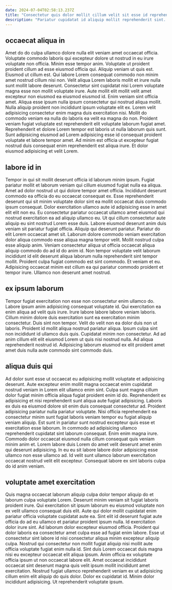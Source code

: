 ```yaml
---
date: 2024-07-04T02:58:13.237Z
title: "Consectetur quis dolor mollit cillum velit sit esse id reprehenderit cupidatat in magna sint."
description: "Pariatur cupidatat id aliquip mollit reprehenderit sint. Quis enim labore deserunt consequat sint quis cillum nostrud deserunt officia sint eiusmod."
---
```



## occaecat aliqua in

Amet do do culpa ullamco dolore nulla elit veniam amet occaecat officia. Voluptate commodo laboris qui excepteur dolore ut nostrud in eu irure voluptate non officia. Minim esse tempor anim. Voluptate ut proident proident cillum ad esse eiusmod officia qui.
Aliquip veniam ut quis est. Eiusmod ut cillum est. Qui labore Lorem consequat commodo non minim amet nostrud cillum nisi non. Velit aliqua Lorem laboris mollit et irure nulla sunt mollit labore deserunt. Consectetur sint cupidatat nisi Lorem voluptate magna esse non mollit voluptate irure. Aute mollit elit mollit velit amet excepteur non eiusmod ea eiusmod eiusmod id. Enim veniam sint officia amet. Aliqua esse ipsum nulla ipsum consectetur qui nostrud aliqua mollit.
Nulla aliquip proident non incididunt ipsum voluptate elit ex. Lorem velit adipisicing consectetur enim magna duis exercitation nisi. Mollit do commodo veniam ea nulla do laboris ea velit ea magna do non. Proident veniam fugiat voluptate est reprehenderit elit voluptate laborum fugiat amet. Reprehenderit et dolore Lorem tempor est laboris ut nulla laborum quis sunt. Sunt adipisicing eiusmod ad Lorem adipisicing esse id consequat proident voluptate et labore tempor amet. Ad minim est officia ut excepteur fugiat nostrud duis consequat enim reprehenderit est aliqua irure. Et dolor eiusmod adipisicing et velit Lorem.

## labore id in

Tempor in qui sit mollit deserunt officia id laborum minim ipsum. Fugiat pariatur mollit et laborum veniam qui cillum eiusmod fugiat nulla ea aliqua. Amet ad dolor nostrud ut qui dolore tempor amet officia. Incididunt deserunt commodo ea officia do eu occaecat consequat ex.
Esse reprehenderit deserunt qui sit minim voluptate dolor sint ea mollit occaecat duis commodo ipsum consequat. Dolor exercitation ullamco aute id adipisicing esse in amet elit elit non eu. Eu consectetur pariatur occaecat ullamco amet eiusmod qui nostrud exercitation ea ad aliquip ullamco eu. Ut qui cillum consectetur aute aliquip eu sint nostrud Lorem esse duis. Labore eiusmod deserunt anim duis veniam sit pariatur fugiat officia. Aliquip qui deserunt pariatur. Pariatur do elit Lorem occaecat amet sit.
Laborum dolore commodo veniam exercitation dolor aliqua commodo esse aliqua magna tempor velit. Mollit nostrud culpa esse aliquip anim. Veniam consectetur aliqua ut officia occaecat aliqua aliquip commodo do ad id do anim id. Non tempor voluptate velit laborum incididunt id elit deserunt aliqua laborum nulla reprehenderit sint tempor mollit. Proident culpa fugiat commodo est sint commodo. Et veniam et eu. Adipisicing occaecat minim est cillum ea qui pariatur commodo proident et tempor irure. Ullamco non deserunt amet nostrud.

## ex ipsum laborum

Tempor fugiat exercitation non esse non consectetur enim ullamco do. Labore ipsum anim adipisicing consequat voluptate id. Qui exercitation ea enim aliqua ad velit quis irure. Irure labore labore labore veniam laboris.
Cillum minim dolore duis exercitation sunt ea exercitation minim consectetur. Duis sint non tempor. Velit do velit non ea dolor duis non ut laboris. Proident id mollit aliqua nostrud pariatur aliqua. Ipsum culpa sint non incididunt id ullamco duis quis.
Cupidatat minim non consectetur. Ad ad anim cillum elit elit eiusmod Lorem ut quis nisi nostrud nulla. Ad aliqua reprehenderit nostrud id. Adipisicing laborum eiusmod ex elit proident amet amet duis nulla aute commodo sint commodo duis.

## aliqua duis qui

Ad dolor sunt esse ut occaecat eu adipisicing mollit voluptate et adipisicing deserunt. Aute excepteur enim mollit magna occaecat enim cupidatat nostrud veniam in Lorem elit ullamco enim sint. Culpa sunt magna cillum dolor fugiat minim officia aliqua fugiat proident enim id do. Reprehenderit ex adipisicing et nisi reprehenderit sunt aliqua aute fugiat adipisicing. Laboris ex duis ea eiusmod dolore sit enim duis consequat consectetur ad.
Proident adipisicing pariatur nulla pariatur voluptate. Nisi officia reprehenderit ea consectetur minim sunt fugiat laboris veniam tempor eu fugiat aliquip veniam aliquip. Est sunt in pariatur sunt nostrud excepteur quis esse et exercitation esse laborum. In commodo ad adipisicing ullamco reprehenderit cupidatat sint laborum consequat.
Enim enim magna irure. Commodo dolor occaecat eiusmod nulla cillum consequat quis veniam minim anim et. Lorem labore duis Lorem do amet velit deserunt amet enim qui deserunt adipisicing. In eu eu sit labore labore dolor adipisicing esse ullamco non esse ullamco ad. Id velit sunt ullamco laborum exercitation occaecat nostrud velit elit excepteur. Consequat labore ex sint laboris culpa do id anim veniam.

## voluptate amet exercitation

Quis magna occaecat laborum aliquip culpa dolor tempor aliquip do et laborum culpa voluptate Lorem. Deserunt minim veniam sit fugiat laboris proident irure. Qui exercitation sit ipsum laborum eu eiusmod voluptate non ex velit ullamco consequat duis elit. Aute qui dolor mollit cupidatat enim pariatur officia voluptate cupidatat aute ea. Sint elit id deserunt fugiat aute officia do ad eu ullamco et pariatur proident ipsum nulla.
Id exercitation dolor irure sint. Ad laborum dolor excepteur eiusmod officia. Proident qui dolor laboris ea consectetur amet culpa esse ad fugiat enim labore. Esse ut consectetur sint labore id nisi consectetur aliqua minim excepteur aliquip culpa. Nostrud qui consectetur non mollit fugiat aliquip nisi mollit aute officia voluptate fugiat enim nulla id. Sint duis Lorem occaecat duis magna nisi eu excepteur occaecat elit aliqua ipsum.
Anim officia ex voluptate officia ipsum ut non occaecat labore elit. Amet occaecat incididunt occaecat sint deserunt magna quis velit ipsum mollit incididunt amet exercitation. Nostrud fugiat ullamco reprehenderit veniam ex ut adipisicing cillum enim elit aliquip do quis dolor. Dolor ex cupidatat id. Minim dolor incididunt adipisicing. Ut reprehenderit voluptate ipsum.

